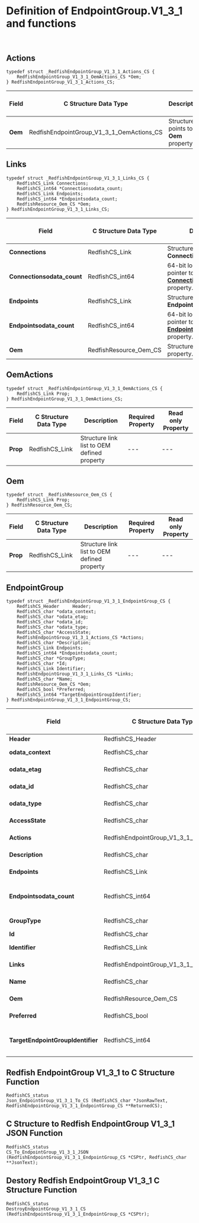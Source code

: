 # Definition of EndpointGroup.V1_3_1 and functions<br><br>

## Actions
    typedef struct _RedfishEndpointGroup_V1_3_1_Actions_CS {
        RedfishEndpointGroup_V1_3_1_OemActions_CS *Oem;
    } RedfishEndpointGroup_V1_3_1_Actions_CS;

|Field |C Structure Data Type|Description |Required Property|Read only Property
| ---  | --- | --- | --- | ---
|**Oem**|RedfishEndpointGroup_V1_3_1_OemActions_CS| Structure points to **Oem** property.| No| No


## Links
    typedef struct _RedfishEndpointGroup_V1_3_1_Links_CS {
        RedfishCS_Link Connections;
        RedfishCS_int64 *Connectionsodata_count;
        RedfishCS_Link Endpoints;
        RedfishCS_int64 *Endpointsodata_count;
        RedfishResource_Oem_CS *Oem;
    } RedfishEndpointGroup_V1_3_1_Links_CS;

|Field |C Structure Data Type|Description |Required Property|Read only Property
| ---  | --- | --- | --- | ---
|**Connections**|RedfishCS_Link| Structure link list to **Connections** property.| No| Yes
|**Connectionsodata_count**|RedfishCS_int64| 64-bit long long interger pointer to **Connections@odata.count** property.| No| No
|**Endpoints**|RedfishCS_Link| Structure link list to **Endpoints** property.| No| No
|**Endpointsodata_count**|RedfishCS_int64| 64-bit long long interger pointer to **Endpoints@odata.count** property.| No| No
|**Oem**|RedfishResource_Oem_CS| Structure points to **Oem** property.| No| No


## OemActions
    typedef struct _RedfishEndpointGroup_V1_3_1_OemActions_CS {
        RedfishCS_Link Prop;
    } RedfishEndpointGroup_V1_3_1_OemActions_CS;

|Field |C Structure Data Type|Description |Required Property|Read only Property
| ---  | --- | --- | --- | ---
|**Prop**|RedfishCS_Link| Structure link list to OEM defined property| ---| ---


## Oem
    typedef struct _RedfishResource_Oem_CS {
        RedfishCS_Link Prop;
    } RedfishResource_Oem_CS;

|Field |C Structure Data Type|Description |Required Property|Read only Property
| ---  | --- | --- | --- | ---
|**Prop**|RedfishCS_Link| Structure link list to OEM defined property| ---| ---


## EndpointGroup
    typedef struct _RedfishEndpointGroup_V1_3_1_EndpointGroup_CS {
        RedfishCS_Header     Header;
        RedfishCS_char *odata_context;
        RedfishCS_char *odata_etag;
        RedfishCS_char *odata_id;
        RedfishCS_char *odata_type;
        RedfishCS_char *AccessState;
        RedfishEndpointGroup_V1_3_1_Actions_CS *Actions;
        RedfishCS_char *Description;
        RedfishCS_Link Endpoints;
        RedfishCS_int64 *Endpointsodata_count;
        RedfishCS_char *GroupType;
        RedfishCS_char *Id;
        RedfishCS_Link Identifier;
        RedfishEndpointGroup_V1_3_1_Links_CS *Links;
        RedfishCS_char *Name;
        RedfishResource_Oem_CS *Oem;
        RedfishCS_bool *Preferred;
        RedfishCS_int64 *TargetEndpointGroupIdentifier;
    } RedfishEndpointGroup_V1_3_1_EndpointGroup_CS;

|Field |C Structure Data Type|Description |Required Property|Read only Property
| ---  | --- | --- | --- | ---
|**Header**|RedfishCS_Header|Redfish C structure header|---|---
|**odata_context**|RedfishCS_char| String pointer to **@odata.context** property.| No| No
|**odata_etag**|RedfishCS_char| String pointer to **@odata.etag** property.| No| No
|**odata_id**|RedfishCS_char| String pointer to **@odata.id** property.| Yes| No
|**odata_type**|RedfishCS_char| String pointer to **@odata.type** property.| Yes| No
|**AccessState**|RedfishCS_char| String pointer to **AccessState** property.| No| No
|**Actions**|RedfishEndpointGroup_V1_3_1_Actions_CS| Structure points to **Actions** property.| No| No
|**Description**|RedfishCS_char| String pointer to **Description** property.| No| Yes
|**Endpoints**|RedfishCS_Link| Structure link list to **Endpoints** property.| No| No
|**Endpointsodata_count**|RedfishCS_int64| 64-bit long long interger pointer to **Endpoints@odata.count** property.| No| No
|**GroupType**|RedfishCS_char| String pointer to **GroupType** property.| No| No
|**Id**|RedfishCS_char| String pointer to **Id** property.| Yes| Yes
|**Identifier**|RedfishCS_Link| Structure link list to **Identifier** property.| No| No
|**Links**|RedfishEndpointGroup_V1_3_1_Links_CS| Structure points to **Links** property.| No| No
|**Name**|RedfishCS_char| String pointer to **Name** property.| Yes| Yes
|**Oem**|RedfishResource_Oem_CS| Structure points to **Oem** property.| No| No
|**Preferred**|RedfishCS_bool| Boolean pointer to **Preferred** property.| No| No
|**TargetEndpointGroupIdentifier**|RedfishCS_int64| 64-bit long long interger pointer to **TargetEndpointGroupIdentifier** property.| No| No
## Redfish EndpointGroup V1_3_1 to C Structure Function
    RedfishCS_status
    Json_EndpointGroup_V1_3_1_To_CS (RedfishCS_char *JsonRawText, RedfishEndpointGroup_V1_3_1_EndpointGroup_CS **ReturnedCS);

## C Structure to Redfish EndpointGroup V1_3_1 JSON Function
    RedfishCS_status
    CS_To_EndpointGroup_V1_3_1_JSON (RedfishEndpointGroup_V1_3_1_EndpointGroup_CS *CSPtr, RedfishCS_char **JsonText);

## Destory Redfish EndpointGroup V1_3_1 C Structure Function
    RedfishCS_status
    DestroyEndpointGroup_V1_3_1_CS (RedfishEndpointGroup_V1_3_1_EndpointGroup_CS *CSPtr);

